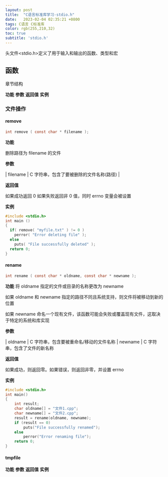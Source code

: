 ```yaml
---
layout: post
title:  "C语言标准库学习-stdio.h"
date:   2023-02-04 02:35:21 +0800
tags: C语言 C标准库 
color: rgb(255,210,32)
toc: true
subtitle: 'stdio.h'
---
```




头文件<stdio.h>定义了用于输入和输出的函数、类型和宏

## 函数

章节结构

**功能**
**参数**
**返回值**
**实例**

### 文件操作

#### remove

```c
int remove ( const char * filename ); 
```

**功能**

删除路径为 filename 的文件

**参数**

|  filename   | C 字符串，包含了要被删除的文件名称(路径) |

**返回值**

如果成功返回 0
如果失败返回非 0 值，同时 errno 变量会被设置

**实例**

```c
#include <stdio.h>
int main ()
{
  if( remove( "myfile.txt" ) != 0 )
    perror( "Error deleting file" );
  else
    puts( "File successfully deleted" );
  return 0;
}
```

#### rename

```c
int rename ( const char * oldname, const char * newname );
```

**功能**
将 oldname 指定的文件或目录的名称更改为 newname

如果 oldname 和 newname 指定的路径不同且系统支持，则文件将被移动到新的位置

如果 newname 命名一个现有文件，该函数可能会失败或覆盖现有文件，这取决于特定的系统和库实现

**参数**

|  oldname   |  C 字符串，包含要被重命名/移动的文件名称
|  newname   |  C 字符串，包含了文件的新名称

**返回值**

如果成功，则返回零。如果错误，则返回非零，并设置 errno

**实例**

```c
#include <stdio.h>
int main()
{
    int result;
    char oldname[] = "文件1.cpp";
    char newname[] = "文件2.cpp";
    result = rename(oldname, newname);
    if (result == 0)
        puts("File successfully renamed");
    else
        perror("Error renaming file");
    return 0;
}
```

#### tmpfile


**功能**
**参数**
**返回值**
**实例**